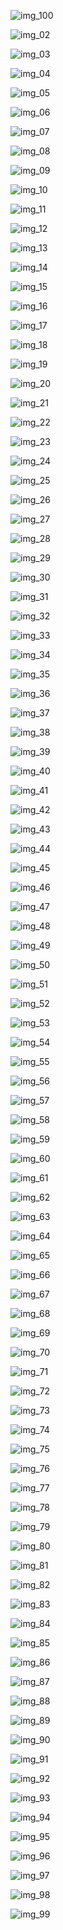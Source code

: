 ![img_100](https://user-images.githubusercontent.com/105165938/179660965-85cb974b-092c-4dff-8fc7-031c25360244.png)

![img_02]()

![img_03]()

![img_04]()

![img_05]()

![img_06]()

![img_07]()

![img_08]()

![img_09]()

![img_10]()

![img_11]()

![img_12]()

![img_13]()

![img_14]()

![img_15]()

![img_16]()

![img_17]()

![img_18]()

![img_19]()

![img_20]()

![img_21]()

![img_22]()

![img_23]()

![img_24]()

![img_25]()

![img_26]()

![img_27]()

![img_28]()

![img_29]()

![img_30]()

![img_31]()

![img_32]()

![img_33]()

![img_34]()

![img_35]()

![img_36]()

![img_37]()

![img_38]()

![img_39]()

![img_40]()

![img_41]()

![img_42]()

![img_43]()

![img_44]()

![img_45]()

![img_46]()

![img_47]()

![img_48]()

![img_49]()

![img_50]()

![img_51]()

![img_52]()

![img_53]()

![img_54]()

![img_55]()

![img_56]()

![img_57]()

![img_58]()

![img_59]()

![img_60]()

![img_61]()

![img_62]()

![img_63]()

![img_64]()

![img_65]()

![img_66]()

![img_67]()

![img_68]()

![img_69]()

![img_70]()

![img_71]()

![img_72]()

![img_73]()

![img_74]()

![img_75]()

![img_76]()

![img_77]()

![img_78]()

![img_79]()

![img_80]()

![img_81]()

![img_82]()

![img_83]()

![img_84]()

![img_85]()

![img_86]()

![img_87]()

![img_88]()

![img_89]()

![img_90]()

![img_91]()

![img_92]()

![img_93]()

![img_94]()

![img_95]()

![img_96]()

![img_97]()

![img_98]()

![img_99]()
